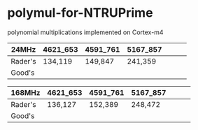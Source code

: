# polymul-for-NTRUPrime
polynomial multiplications implemented on Cortex-m4

|24MHz|4621_653|4591_761|5167_857|   |   |   |
|---|---|---|---|---|---|---|
|  Rader's|134,119|149,847|241,359|   |   |   |
|  Good's |   |   |   |   |   |   |


|168MHz|4621_653|4591_761|5167_857|   |   |   |
|---|---|---|---|---|---|---|
|  Rader's|136,127|152,389|248,472|   |   |   |
|  Good's |   |   |   |   |   |   |
